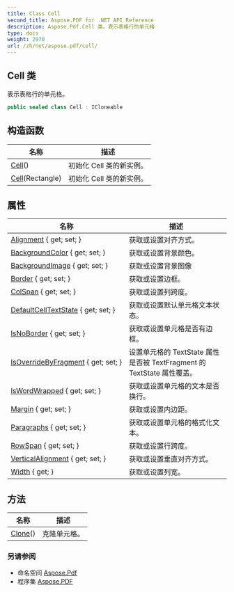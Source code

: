 ```yaml
---
title: Class Cell
second_title: Aspose.PDF for .NET API Reference
description: Aspose.Pdf.Cell 类。表示表格行的单元格
type: docs
weight: 2970
url: /zh/net/aspose.pdf/cell/
---
```

## Cell 类

表示表格行的单元格。

```csharp
public sealed class Cell : ICloneable
```

## 构造函数

| 名称 | 描述 |
| --- | --- |
| [Cell](cell/#constructor)() | 初始化 Cell 类的新实例。 |
| [Cell](cell/#constructor_1)(Rectangle) | 初始化 Cell 类的新实例。 |

## 属性

| 名称 | 描述 |
| --- | --- |
| [Alignment](../../aspose.pdf/cell/alignment/) { get; set; } | 获取或设置对齐方式。 |
| [BackgroundColor](../../aspose.pdf/cell/backgroundcolor/) { get; set; } | 获取或设置背景颜色。 |
| [BackgroundImage](../../aspose.pdf/cell/backgroundimage/) { get; set; } | 获取或设置背景图像 |
| [Border](../../aspose.pdf/cell/border/) { get; set; } | 获取或设置边框。 |
| [ColSpan](../../aspose.pdf/cell/colspan/) { get; set; } | 获取或设置列跨度。 |
| [DefaultCellTextState](../../aspose.pdf/cell/defaultcelltextstate/) { get; set; } | 获取或设置默认单元格文本状态。 |
| [IsNoBorder](../../aspose.pdf/cell/isnoborder/) { get; set; } | 获取或设置单元格是否有边框。 |
| [IsOverrideByFragment](../../aspose.pdf/cell/isoverridebyfragment/) { get; set; } | 设置单元格的 TextState 属性是否被 TextFragment 的 TextState 属性覆盖。 |
| [IsWordWrapped](../../aspose.pdf/cell/iswordwrapped/) { get; set; } | 获取或设置单元格的文本是否换行。 |
| [Margin](../../aspose.pdf/cell/margin/) { get; set; } | 获取或设置内边距。 |
| [Paragraphs](../../aspose.pdf/cell/paragraphs/) { get; set; } | 获取或设置单元格的格式化文本。 |
| [RowSpan](../../aspose.pdf/cell/rowspan/) { get; set; } | 获取或设置行跨度。 |
| [VerticalAlignment](../../aspose.pdf/cell/verticalalignment/) { get; set; } | 获取或设置垂直对齐方式。 |
| [Width](../../aspose.pdf/cell/width/) { get; } | 获取或设置列宽。 |

## 方法

| 名称 | 描述 |
| --- | --- |
| [Clone](../../aspose.pdf/cell/clone/)() | 克隆单元格。 |

### 另请参阅

* 命名空间 [Aspose.Pdf](../../aspose.pdf/)
* 程序集 [Aspose.PDF](../../)